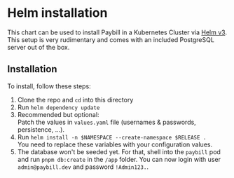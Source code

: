 # Helm installation

This chart can be used to install Paybill in a Kubernetes Cluster via [Helm v3](https://helm.sh).\
This setup is very rudimentary and comes with an included PostgreSQL server out of the box.

## Installation

To install, follow these steps:

1) Clone the repo and `cd` into this directory
2) Run `helm dependency update`
3) Recommended but optional:\
Patch the values in `values.yaml` file (usernames & passwords, persistence, ...).
4) Run `helm install -n $NAMESPACE --create-namespace $RELEASE .`\
You need to replace these variables with your configuration values.
5) The database won't be seeded yet. For that, shell into the `paybill` pod and run `pnpm db:create` in the `/app` folder. You can now login with user `admin@paybill.dev` and password `!Admin123.`.